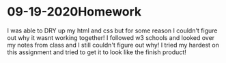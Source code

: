 # 09-19-2020Homework

I was able to DRY up my html and css but for some reason I couldn't figure out why it wasnt working together! I followed w3 schools and looked over my notes from class and I still couldn't figure out why! I tried my hardest on this assignment and tried to get it to look like the finish product!

